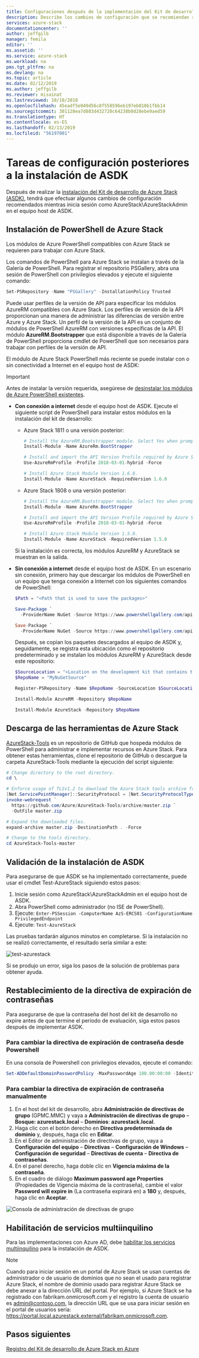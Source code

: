 ```yaml
---
title: Configuraciones después de la implementación del Kit de desarrollo de Azure Stack (ASDK) | Microsoft Docs
description: Describe los cambios de configuración que se recomiendan realizar después de instalar el Kit de desarrollo de Azure Stack (ASDK).
services: azure-stack
documentationcenter: ''
author: jeffgilb
manager: femila
editor: ''
ms.assetid: ''
ms.service: azure-stack
ms.workload: na
pms.tgt_pltfrm: na
ms.devlang: na
ms.topic: article
ms.date: 02/12/2019
ms.author: jeffgilb
ms.reviewer: misainat
ms.lastreviewed: 10/10/2018
ms.openlocfilehash: 45eadf5e049d56c8f558596eb197eb010b1fbb14
ms.sourcegitcommit: 301128ea7d883d432720c64238b0d28ebe9aed59
ms.translationtype: HT
ms.contentlocale: es-ES
ms.lasthandoff: 02/13/2019
ms.locfileid: "56197001"
---
```

# <a name="post-asdk-installation-configuration-tasks"></a>Tareas de configuración posteriores a la instalación de ASDK

Después de realizar la [instalación del Kit de desarrollo de Azure Stack (ASDK)](asdk-install.md), tendrá que efectuar algunos cambios de configuración recomendados mientras inicia sesión como AzureStack\AzureStackAdmin en el equipo host de ASDK. 

## <a name="install-azure-stack-powershell"></a>Instalación de PowerShell de Azure Stack

Los módulos de Azure PowerShell compatibles con Azure Stack se requieren para trabajar con Azure Stack.

Los comandos de PowerShell para Azure Stack se instalan a través de la Galería de PowerShell. Para registrar el repositorio PSGallery, abra una sesión de PowerShell con privilegios elevados y ejecute el siguiente comando:

``` Powershell
Set-PSRepository -Name "PSGallery" -InstallationPolicy Trusted
```

Puede usar perfiles de la versión de API para especificar los módulos AzureRM compatibles con Azure Stack.  Los perfiles de versión de la API proporcionan una manera de administrar las diferencias de versión entre Azure y Azure Stack. Un perfil de la versión de la API es un conjunto de módulos de PowerShell AzureRM con versiones específicas de la API. El módulo **AzureRM.Bootstrapper** que está disponible a través de la Galería de PowerShell proporciona cmdlet de PowerShell que son necesarios para trabajar con perfiles de la versión de API.

El módulo de Azure Stack PowerShell más reciente se puede instalar con o sin conectividad a Internet en el equipo host de ASDK:

> [!IMPORTANT]
> Antes de instalar la versión requerida, asegúrese de [desinstalar los módulos de Azure PowerShell existentes](../azure-stack-powershell-install.md#3-uninstall-existing-versions-of-the-azure-stack-powershell-modules).

- **Con conexión a internet** desde el equipo host de ASDK. Ejecute el siguiente script de PowerShell para instalar estos módulos en la instalación del kit de desarrollo:

  - Azure Stack 1811 o una versión posterior:

    ``` PowerShell
    # Install the AzureRM.Bootstrapper module. Select Yes when prompted to install NuGet. 
    Install-Module -Name AzureRm.BootStrapper

    # Install and import the API Version Profile required by Azure Stack into the current PowerShell session.
    Use-AzureRmProfile -Profile 2018-03-01-hybrid -Force

    # Install Azure Stack Module Version 1.6.0.
    Install-Module -Name AzureStack -RequiredVersion 1.6.0
    ```

  - Azure Stack 1808 o una versión posterior:

    ``` PowerShell
    # Install the AzureRM.Bootstrapper module. Select Yes when prompted to install NuGet. 
    Install-Module -Name AzureRm.BootStrapper

    # Install and import the API Version Profile required by Azure Stack into the current PowerShell session.
    Use-AzureRmProfile -Profile 2018-03-01-hybrid -Force

    # Install Azure Stack Module Version 1.5.0.
    Install-Module -Name AzureStack -RequiredVersion 1.5.0
    ```

  Si la instalación es correcta, los módulos AzureRM y AzureStack se muestran en la salida.

- **Sin conexión a internet** desde el equipo host de ASDK. En un escenario sin conexión, primero hay que descargar los módulos de PowerShell en un equipo que tenga conexión a Internet con los siguientes comandos de PowerShell:

  ```PowerShell
  $Path = "<Path that is used to save the packages>"

  Save-Package `
    -ProviderName NuGet -Source https://www.powershellgallery.com/api/v2 -Name AzureRM -Path $Path -Force -RequiredVersion 2.3.0
  
  Save-Package `
    -ProviderName NuGet -Source https://www.powershellgallery.com/api/v2 -Name AzureStack -Path $Path -Force -RequiredVersion 1.5.0
  ```

  Después, se copian los paquetes descargados al equipo de ASDK y, seguidamente, se registra esta ubicación como el repositorio predeterminado y se instalan los módulos AzureRM y AzureStack desde este repositorio:

    ```PowerShell  
    $SourceLocation = "<Location on the development kit that contains the PowerShell packages>"
    $RepoName = "MyNuGetSource"

    Register-PSRepository -Name $RepoName -SourceLocation $SourceLocation -InstallationPolicy Trusted

    Install-Module AzureRM -Repository $RepoName

    Install-Module AzureStack -Repository $RepoName
    ```

## <a name="download-the-azure-stack-tools"></a>Descarga de las herramientas de Azure Stack

[AzureStack-Tools](https://github.com/Azure/AzureStack-Tools) es un repositorio de GitHub que hospeda módulos de PowerShell para administrar e implementar recursos en Azure Stack. Para obtener estas herramientas, clone el repositorio de GitHub o descargue la carpeta AzureStack-Tools mediante la ejecución del script siguiente:

  ```PowerShell
  # Change directory to the root directory.
  cd \

  # Enforce usage of TLSv1.2 to download the Azure Stack tools archive from GitHub
  [Net.ServicePointManager]::SecurityProtocol = [Net.SecurityProtocolType]::Tls12
  invoke-webrequest `
    https://github.com/Azure/AzureStack-Tools/archive/master.zip `
    -OutFile master.zip

  # Expand the downloaded files.
  expand-archive master.zip -DestinationPath . -Force

  # Change to the tools directory.
  cd AzureStack-Tools-master
  ```

## <a name="validate-the-asdk-installation"></a>Validación de la instalación de ASDK

Para asegurarse de que ASDK se ha implementado correctamente, puede usar el cmdlet Test-AzureStack siguiendo estos pasos:

1. Inicie sesión como AzureStack\AzureStackAdmin en el equipo host de ASDK.
2. Abra PowerShell como administrador (no ISE de PowerShell).
3. Ejecute: `Enter-PSSession -ComputerName AzS-ERCS01 -ConfigurationName PrivilegedEndpoint`
4. Ejecute: `Test-AzureStack`

Las pruebas tardarán algunos minutos en completarse. Si la instalación no se realizó correctamente, el resultado sería similar a este:

![test-azurestack](media/asdk-post-deploy/test-azurestack.png)

Si se produjo un error, siga los pasos de la solución de problemas para obtener ayuda.

## <a name="reset-the-password-expiration-policy"></a>Restablecimiento de la directiva de expiración de contraseñas 

Para asegurarse de que la contraseña del host del kit de desarrollo no expire antes de que termine el período de evaluación, siga estos pasos después de implementar ASDK.

### <a name="to-change-the-password-expiration-policy-from-powershell"></a>Para cambiar la directiva de expiración de contraseña desde Powershell

En una consola de Powershell con privilegios elevados, ejecute el comando:

```powershell
Set-ADDefaultDomainPasswordPolicy -MaxPasswordAge 180.00:00:00 -Identity azurestack.local
```

### <a name="to-change-the-password-expiration-policy-manually"></a>Para cambiar la directiva de expiración de contraseña manualmente

1. En el host del kit de desarrollo, abra **Administración de directivas de grupo** (GPMC.MMC) y vaya a **Administración de directivas de grupo** – **Bosque: azurestack.local** – **Dominios**: **azurestack.local**.
2. Haga clic con el botón derecho en **Directiva predeterminada de dominio**  y, después, haga clic en **Editar**.
3. En el Editor de administración de directivas de grupo, vaya a **Configuración del equipo** – **Directivas** – **Configuración de Windows** – **Configuración de seguridad** – **Directivas de cuenta** – **Directiva de contraseñas**.
4. En el panel derecho, haga doble clic en **Vigencia máxima de la contraseña**.
5. En el cuadro de diálogo **Maximum password age Properties** (Propiedades de Vigencia máxima de la contraseña), cambie el valor **Password will expire in** (La contraseña expirará en) a **180** y, después, haga clic en **Aceptar**.

![Consola de administración de directivas de grupo](media/asdk-post-deploy/gpmc.png)

## <a name="enable-multi-tenancy"></a>Habilitación de servicios multiinquilino

Para las implementaciones con Azure AD, debe [habilitar los servicios multiinquilino](../azure-stack-enable-multitenancy.md#enable-multi-tenancy) para la instalación de ASDK.

> [!NOTE]  
> Cuando para iniciar sesión en un portal de Azure Stack se usan cuentas de administrador o de usuario de dominios que no sean el usado para registrar Azure Stack, el nombre de dominio usado para registrar Azure Stack se debe anexar a la dirección URL del portal. Por ejemplo, si Azure Stack se ha registrado con fabrikam.onmicrosoft.com y el registro la cuenta de usuario es admin@contoso.com, la dirección URL que se usa para iniciar sesión en el portal de usuarios sería: https://portal.local.azurestack.external/fabrikam.onmicrosoft.com.

## <a name="next-steps"></a>Pasos siguientes

[Registro del Kit de desarrollo de Azure Stack en Azure](asdk-register.md)
